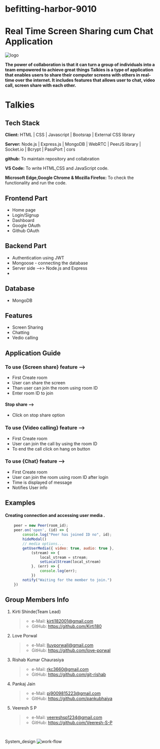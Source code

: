 # befitting-harbor-9010
# Real Time Screen Sharing cum Chat Application
![logo](https://user-images.githubusercontent.com/114337213/228550899-b8c32e8b-a152-4313-b5e6-d517a9417d33.jpeg)

**The power of collaboration is that it can turn a group of individuals into a team empowered to achieve great things
Talkies is a type of application that enables users to share their computer screens with others in real-time over the internet. 
It includes features that allows user to chat, video call, screen share with each other.**
# Talkies 

## Tech Stack

**Client:** HTML | CSS | Javascript | Bootsrap | External CSS library

**Server:** Node.js | Express.js | MongoDB | WebRTC | PeerJS library | Socket.io | Bcrypt | PassPort | cors

**github:** To maintain repository and collabration

**VS Code:** To write HTML,CSS and JavaScript code.

**Microsoft Edge,Google Chrome & Mozilla Firefox:** To check the functionality and run the code.

## Frontend Part

- Home page
- Login/Signup
- Dashboard
- Google OAuth 
- Github OAuth

## Backend Part
- Authentication using JWT
- Mongoose - connecting the database
- Server side -->> Node.js and Express 
- 
## Database  
 - MongoDB

## Features 
 -  Screen Sharing 
 -  Chatting 
 -  Vedio calling

 ## Application Guide


 ### To use {Screen share} feature -->
-  First Create room 
-  User can share the screen
-  Than user can join the room using room ID
-  Enter room ID to join 

#### Stop share -->
- Click on stop share option 

### To use {Video calling} feature -->
-  First Create room 
-  User can join the call by using the room ID
-  To end the call click on hang on button

### To use {Chat} feature -->
-  First Create room
-  User can join the room using room ID after login
-  Time is displayed of message
-  Notifies User info


## Examples
 #### Creating connection and accessing user media .
```javascript
    peer = new Peer(room_id);
    peer.on('open', (id) => {
        console.log("Peer has joined ID no", id);
        hideModal()
        // media options...
        getUserMedia({ video: true, audio: true },
            (stream) => {
                local_stream = stream;
                setLocalStream(local_stream)
            }, (err) => {
                console.log(err);
            })
        notify("Waiting for the member to join.")
    })
```

## Group Members Info

1. Kirti Shinde(Team Lead)
   >    - e-Mail: kirti182001@gmail.com
   >    - GitHub: https://github.com/Kirti180


2. Love Porwal
   >    - e-Mail: lluvporwall@gmail.com
   >    - GitHub: https://github.com/love-porwal 


3. Rishab Kumar Chaurasiya
   >    - e-Mail: rkc3660@gmail.com
   >    - GitHub: https://github.com/git-rishab


4. Pankaj Jain
   >    - e-Mail: pj9009815223@gmail.com
   >    - GitHub: https://github.com/pankubhaiya 


5. Veeresh S P
   >    - e-Mail: veereshsp1234@gmail.com
   >    - GitHub: https://github.com/Veeresh-S-P 

<br>

System_design
![work-flow](https://user-images.githubusercontent.com/115463536/229331910-ba9200c8-7d65-4c98-b4a1-3f921088107b.jpg)
